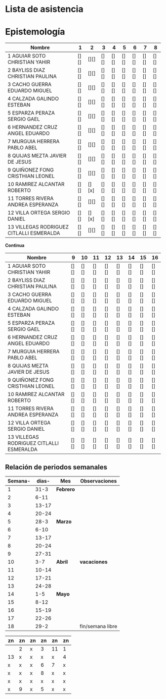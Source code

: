 # Lista de asistencia 
# Epistemología
 
| Nombre                                    | 1    | 2    | 3    | 4    | 5    | 6    | 7    | 8    |
|-------------------------------------------|------|------|------|------|------|------|------|------|
| 1  AGUIAR SOTO CHRISTIAN YAHIR            | [][] | [][] | [][] | [][] | [][] | [][] | [][] | [][] |
| 2  BAYLISS DIAZ CHRISTIAN PAULINA         | [][] | [][] | [][] | [][] | [][] | [][] | [][] | [][] |
| 3  CACHO GUERRA EDUARDO MIGUEL            | [][] | [][] | [][] | [][] | [][] | [][] | [][] | [][] |
| 4  CALZADA GALINDO ESTEBAN                | [][] | [][] | [][] | [][] | [][] | [][] | [][] | [][] |
| 5  ESPARZA PERAZA SERGIO GAEL             | [][] | [][] | [][] | [][] | [][] | [][] | [][] | [][] |
| 6  HERNANDEZ CRUZ ANGEL EDUARDO           | [][] | [][] | [][] | [][] | [][] | [][] | [][] | [][] |
| 7  MURGUIA HERRERA PABLO ABEL             | [][] | [][] | [][] | [][] | [][] | [][] | [][] | [][] |
| 8  QUIJAS MEZTA JAVIER DE JESUS           | [][] | [][] | [][] | [][] | [][] | [][] | [][] | [][] |
| 9  QUIÑONEZ FONG CRISTHIAN LEONEL         | [][] | [][] | [][] | [][] | [][] | [][] | [][] | [][] |
| 10  RAMIREZ ALCANTAR ROBERTO              | [][] | [][x] | [][] | [][] | [][] | [][] | [][] | [][] |
| 11  TORRES RIVERA ANDREA ESPERANZA        | [][] | [][] | [][] | [][] | [][] | [][] | [][] | [][] |
| 12  VILLA ORTEGA SERGIO DANIEL            | [][] | [][x] | [][] | [][] | [][] | [][] | [][] | [][] |
| 13  VILLEGAS RODRIGUEZ CITLALLI ESMERALDA | [][] | [][] | [][] | [][] | [][] | [][] | [][] | [][] |





**Continua**

| Nombre                                    | 9    | 10   | 11   | 12   | 13   | 14   | 15   | 16   |
|-------------------------------------------|------|------|------|------|------|------|------|------|
| 1  AGUIAR SOTO CHRISTIAN YAHIR            | [][] | [][] | [][] | [][] | [][] | [][] | [][] | [][] |
| 2  BAYLISS DIAZ CHRISTIAN PAULINA         | [][] | [][] | [][] | [][] | [][] | [][] | [][] | [][] |
| 3  CACHO GUERRA EDUARDO MIGUEL            | [][] | [][] | [][] | [][] | [][] | [][] | [][] | [][] |
| 4  CALZADA GALINDO ESTEBAN                | [][] | [][] | [][] | [][] | [][] | [][] | [][] | [][] |
| 5  ESPARZA PERAZA SERGIO GAEL             | [][] | [][] | [][] | [][] | [][] | [][] | [][] | [][] |
| 6  HERNANDEZ CRUZ ANGEL EDUARDO           | [][] | [][] | [][] | [][] | [][] | [][] | [][] | [][] |
| 7  MURGUIA HERRERA PABLO ABEL             | [][] | [][] | [][] | [][] | [][] | [][] | [][] | [][] |
| 8  QUIJAS MEZTA JAVIER DE JESUS           | [][] | [][] | [][] | [][] | [][] | [][] | [][] | [][] |
| 9  QUIÑONEZ FONG CRISTHIAN LEONEL         | [][] | [][] | [][] | [][] | [][] | [][] | [][] | [][] |
| 10  RAMIREZ ALCANTAR ROBERTO              | [][] | [][] | [][] | [][] | [][] | [][] | [][] | [][] |
| 11  TORRES RIVERA ANDREA ESPERANZA        | [][] | [][] | [][] | [][] | [][] | [][] | [][] | [][] |
| 12  VILLA ORTEGA SERGIO DANIEL            | [][] | [][] | [][] | [][] | [][] | [][] | [][] | [][] |
| 13  VILLEGAS RODRIGUEZ CITLALLI ESMERALDA | [][] | [][] | [][] | [][] | [][] | [][] | [][] | [][] |


## Relación de periodos semanales  

| Semana- | días- | Mes         | Observaciones    |
|--------|-------|-------------|------------------|
| 1      | 31-3  | **Febrero** |                  |
| 2      | 6-11  |             |                  |
| 3      | 13-17 |             |                  |
| 4      | 20-24 |             |                  |
| 5      | 28-3  | **Marzo**   |                  |
| 6      | 6-10  |             |                  |
| 7      | 13-17 |             |                  |
| 8      | 20-24 |             |                  |
| 9      | 27-31 |             |                  |
| 10     | 3-7   | **Abril**   | **vacaciones**   |
| 11     | 10-14 |             |                  |
| 12     | 17-21 |             |                  |
| 13     | 24-28 |             |                  |
| 14     | 1-5   | **Mayo**    |                  |
| 15     | 8-12  |             |                  |
| 16     | 15-19 |             |                  |
| 17     | 22-26 |             |                  |
| 18     | 29-2  |             | fin/semana libre |









| zn | zn | zn | zn | zn | zn |
|----|----|----|----|----|----|
|   | 2  | x  | 3  | 11  | 1  |
| 13  | x  | x  | x  | x  | 4  |
| x  | x  | x  | 6  | 7  | x  |
| x  | x  | x  | 8  | x  | x  |
| x  | x  | x  | x  | x  | x  |
| x  | 9  | x  | 5  | x  | x  |
